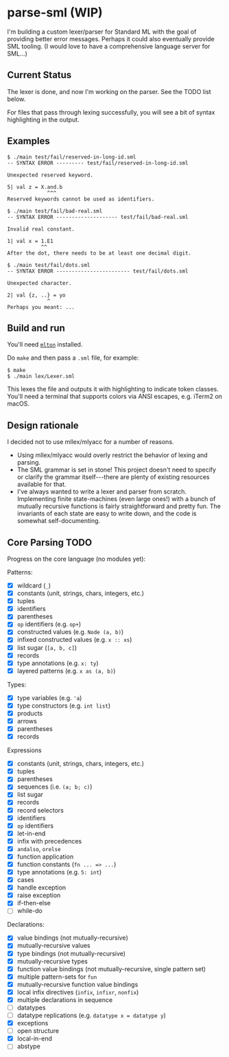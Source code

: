 # parse-sml (WIP)

I'm building a custom lexer/parser for Standard ML with the goal of providing
better error messages. Perhaps it could also eventually provide SML tooling.
(I would love to have a comprehensive language server for SML...)

## Current Status

The lexer is done, and now I'm working on the parser. See the TODO list below.

For files that pass through lexing successfully, you will see a bit of syntax
highlighting in the output.

## Examples

```
$ ./main test/fail/reserved-in-long-id.sml
-- SYNTAX ERROR --------- test/fail/reserved-in-long-id.sml

Unexpected reserved keyword.

5| val z = X.and.b
             ^^^
Reserved keywords cannot be used as identifiers.
```

```
$ ./main test/fail/bad-real.sml
-- SYNTAX ERROR -------------------- test/fail/bad-real.sml

Invalid real constant.

1| val x = 1.E1
           ^^
After the dot, there needs to be at least one decimal digit.
```

```
$ ./main test/fail/dots.sml
-- SYNTAX ERROR ------------------------ test/fail/dots.sml

Unexpected character.

2| val {z, ..} = yo
             ^
Perhaps you meant: ...
```

## Build and run

You'll need [`mlton`](http://mlton.org/) installed.

Do `make` and then pass a `.sml` file, for example:
```
$ make
$ ./main lex/Lexer.sml
```

This lexes the file and outputs it with highlighting to indicate token
classes. You'll need a terminal that supports colors via ANSI escapes, e.g.
iTerm2 on macOS.

## Design rationale

I decided not to use mllex/mlyacc for a number of reasons.
  * Using mllex/mlyacc would overly restrict the behavior of lexing and parsing.
  * The SML grammar is set in stone! This project doesn't need to specify or
  clarify the grammar itself---there are plenty of existing resources available
  for that.
  * I've always wanted to write a lexer and parser from scratch. Implementing
  finite state-machines (even large ones!) with a bunch of mutually recursive
  functions is fairly straightforward and pretty fun. The invariants of each
  state are easy to write down, and the code is somewhat self-documenting.

## Core Parsing TODO

Progress on the core language (no modules yet):

Patterns:
- [x] wildcard (`_`)
- [x] constants (unit, strings, chars, integers, etc.)
- [x] tuples
- [x] identifiers
- [x] parentheses
- [x] `op` identifiers (e.g. `op+`)
- [x] constructed values (e.g. `Node (a, b)`)
- [x] infixed constructed values (e.g. `x :: xs`)
- [x] list sugar (`[a, b, c]`)
- [x] records
- [x] type annotations (e.g. `x: ty`)
- [x] layered patterns (e.g. `x as (a, b)`)

Types:
- [x] type variables (e.g. `'a`)
- [x] type constructors (e.g. `int list`)
- [x] products
- [x] arrows
- [x] parentheses
- [x] records

Expressions
- [x] constants (unit, strings, chars, integers, etc.)
- [x] tuples
- [x] parentheses
- [x] sequences (i.e. `(a; b; c)`)
- [x] list sugar
- [x] records
- [x] record selectors
- [x] identifiers
- [x] `op` identifiers
- [x] let-in-end
- [x] infix with precedences
- [x] `andalso`, `orelse`
- [x] function application
- [x] function constants (`fn ... => ...`)
- [x] type annotations (e.g. `5: int`)
- [x] cases
- [x] handle exception
- [x] raise exception
- [x] if-then-else
- [ ] while-do

Declarations:
- [x] value bindings (not mutually-recursive)
- [x] mutually-recursive values
- [x] type bindings (not mutually-recursive)
- [x] mutually-recursive types
- [x] function value bindings (not mutually-recursive, single pattern set)
- [x] multiple pattern-sets for `fun`
- [x] mutually-recursive function value bindings
- [x] local infix directives (`infix`, `infixr`, `nonfix`)
- [x] multiple declarations in sequence
- [ ] datatypes
- [ ] datatype replications (e.g. `datatype x = datatype y`)
- [x] exceptions
- [ ] open structure
- [x] local-in-end
- [ ] abstype
